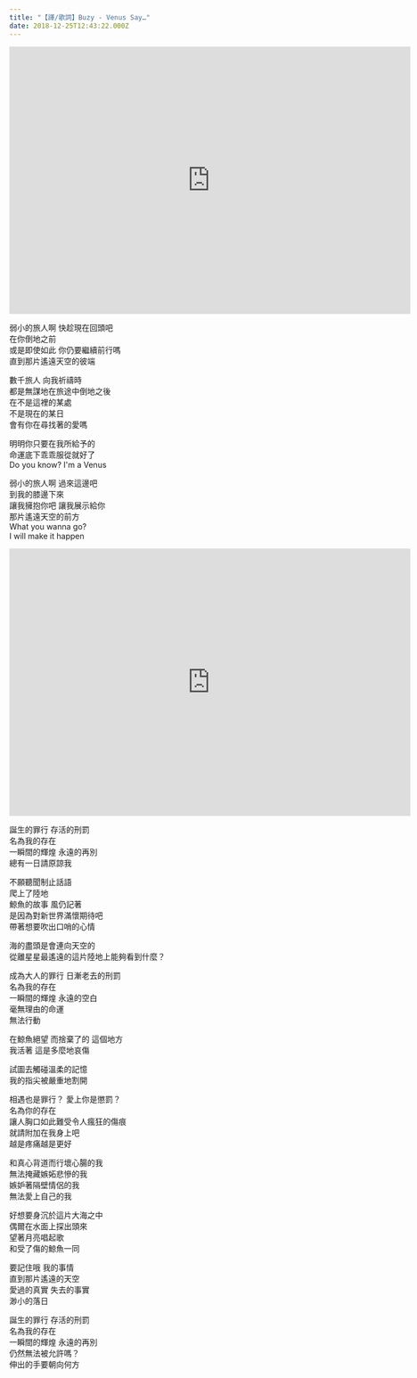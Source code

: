 ```yaml
---
title: "【譯/歌詞】Buzy - Venus Say…"
date: 2018-12-25T12:43:22.000Z
---
```


<iframe width="720" height="480" src="https://www.youtube.com/embed/e3pJIl4zHdo" frameborder="0" allow="accelerometer; autoplay; clipboard-write; encrypted-media; gyroscope; picture-in-picture" allowfullscreen></iframe>

弱小的旅人啊 快趁現在回頭吧
<br>在你倒地之前
<br>或是即使如此 你仍要繼續前行嗎
<br>直到那片遙遠天空的彼端

數千旅人 向我祈禱時
<br>都是無謀地在旅途中倒地之後
<br>在不是這裡的某處
<br>不是現在的某日
<br>會有你在尋找著的愛嗎

明明你只要在我所給予的
<br>命運底下乖乖服從就好了
<br>Do you know? I'm a Venus

弱小的旅人啊 過來這邊吧
<br>到我的膝邊下來
<br>讓我擁抱你吧 讓我展示給你
<br>那片遙遠天空的前方
<br>What you wanna go?
<br>I will make it happen

<iframe width="720" height="480" src="https://www.youtube.com/embed/co2gAPZEMwM" frameborder="0" allow="accelerometer; autoplay; clipboard-write; encrypted-media; gyroscope; picture-in-picture" allowfullscreen></iframe>

誕生的罪行 存活的刑罰
<br>名為我的存在
<br>一瞬間的輝煌 永遠的再別
<br>總有一日請原諒我

不願聽聞制止話語
<br>爬上了陸地
<br>鯨魚的故事 風仍記著
<br>是因為對新世界滿懷期待吧
<br>帶著想要吹出口哨的心情

海的盡頭是會連向天空的
<br>從離星星最遙遠的這片陸地上能夠看到什麼？

成為大人的罪行 日漸老去的刑罰
<br>名為我的存在
<br>一瞬間的輝煌 永遠的空白
<br>毫無理由的命運
<br>無法行動

在鯨魚絕望 而捨棄了的 這個地方
<br>我活著 這是多麼地哀傷

試圖去觸碰溫柔的記憶
<br>我的指尖被嚴重地割開

相遇也是罪行？ 愛上你是懲罰？
<br>名為你的存在
<br>讓人胸口如此難受令人瘋狂的傷痕
<br>就請附加在我身上吧
<br>越是疼痛越是更好

和真心背道而行壞心腸的我
<br>無法掩藏嫉妬悲慘的我
<br>嫉妒著隔壁情侶的我
<br>無法愛上自己的我

好想要身沉於這片大海之中
<br>偶爾在水面上探出頭來
<br>望著月亮唱起歌
<br>和受了傷的鯨魚一同

要記住哦 我的事情
<br>直到那片遙遠的天空
<br>愛過的真實 失去的事實
<br>渺小的落日

誕生的罪行 存活的刑罰
<br>名為我的存在
<br>一瞬間的輝煌 永遠的再別
<br>仍然無法被允許嗎？
<br>伸出的手要朝向何方
